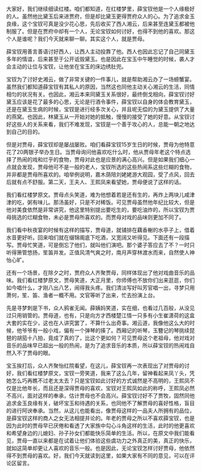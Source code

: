 
大家好，我们继续细读红楼。咱们都知道，在红楼梦里，薛宝钗他是一个人缘极好的人。虽然他比黛玉后来进贾府，但是却比黛玉更得贾府众人的心。为了追求金玉良缘，这个宝钗可真是没少花心思，先后收买了西人湘云，后来甚至连黛玉都被他制服了。但是在贾府中却有一个人，无论宝钗如何讨好，也得不到他的喜欢。那这个人是谁呢？我们今天就来聊一聊。其实这个人，就是贾母。

薛宝钗用善言善语讨好西人，让西人主动投靠了他。西人也因此忘记了自己同黛玉多年的情谊，后来甚至于公开诋毁黛玉。也是因此在宝玉中午睡觉的时候，袭人才会主动的让位与宝钗，让他坐在宝玉的床边绣肚兜。

宝钗为了讨好史湘云，做了非常关键的一件事儿，就是帮助湘云办了一场螃蟹宴。虽然我们都知道薛宝钗有其私人的原因，当然这也同他主动关心湘云的生活，同情相匀的状况有关。也因此，湘云本来同黛玉关系很好，最终倒戈相向，薛宝钗讨好黛玉应该是花了最多的心思，无论是行酒令事件，薛宝钗以自身的体会教育黛玉，还是在黛玉生病的时候，宝钗是进行经多次关心，并且呢无偿的为黛玉提供了大量的燕窝。也因此，林黛玉从一开始对她的抵触，慢慢的接受了她的好意。从宝钗讨好这些人的关系来看，我们不难发现，宝钗是一个善于攻心的人，总能一朝之地达到自己的目的。

但是对贾母，薛宝钗却是屡战屡败。咱们看薛宝钗15岁生日的时候，贾母为他特意花了20两银子举办生日。当贾母询问他喜欢吃什么时，他从贾母年老这个特点选择了热闹的戏和烂乎的食物，贾母对此也是应景的满心高兴。但是如果我们细心一点就会发现，贾母他可不是一般的老人，宝钗所选的这些热闹系这些烂糊的食物，并非都是贾母所喜欢的。咱举例说明，嘉木荫陪刘姥姥游大观园，受了点风，回去后就有点不舒服。第二天，王夫人、王熙凤来看望她，贾母便说了这样的话。

我们看红楼梦原文。贾母点头笑道，难为他想着若是还有生的，再炸上两块儿咸津津的吃，粥有味儿。那汤虽好，只是不对稀饭。可见贾母虽然他年纪比较大，但是他对美食依然是非常讲究，他这里特别提出要吃生的，要吃油炸的，所以宝钗为贾母挑选的烂糊食物，未必是贾母所喜欢的。而贾母对戏的品味则更加不同了。

我们看中秋夜宴的时候有这样的描写，贾母道，就铺排在藕香榭的水亭子上，借着水音更好听。回来咱们就在缀锦阁底下吃酒，又宽阔又听得见。下面还有一段描写。贾母忙笑道，可是倒忘了他们，就叫他们演吧。那个婆子答应去了不？一时只听得箫管悠扬，笙笛并发。正值风清气爽之时，南月声穿林渡水而来，自然使人神怡心旷。

还有一个场景，在除夕之时，贾府众人齐聚贾母，同样体现出了他对戏曲音乐的品味。我们看红楼梦原文，贾母笑道，大正月里，你师傅也不放你们出来逛逛，你们如今唱什么，才刚八出八艺，闹得我头疼。我们清淡写好叫芳官唱一出，寻梦只用萧何，笙、笛、渔者一概不用。文官等听了出来，忙去扮演上台。

先是寻梦刺是下书，众人鸦雀无闻。薛姨妈笑道，实在细，也看过几百般，从没见过只用销管的。贾母道，也有，只是向方才西楼楚江情一只多有小生崔潇荷的这盒大套的实在少，这也在人讲究罢了，不算什么出奇事。湘云道，我像他这么大的时候，他爷爷有一般小戏，偏有一个弹琴的揍了。西厢记的听琴，玉簪记的琴挑续琵琶的胡笳十八拍，竟成了真的了，比这个更如何？可见贾母这个老祖母，他对戏对音乐的品味早已超出一般的热闹，是为了追求音乐的本质，所以薛宝钗的热闹戏自然入不了贾母的眼。

宝玉挨打后，众人齐聚怡红院看望，在这儿，薛宝钗再一次表现出了对贾母的讨好，我们看红楼梦原文，宝钗一旁笑道，我来了这么几年，留神看起来凤丫头，凭她怎么巧再瞧不过老太太去？只是宝钗如此讨好的方式诚然是不高明的，王熙凤不仅是比他年长，而且还是深得贾母的喜欢，宝钗对王熙凤如此的称呼，王熙凤必然不高兴，面对这样的奉承，估计贾母也不会高兴。薛宝钗讨好不了贾牧，固然同他追求金玉良缘有关，破坏宝玉和待遇的关系，也同他不了解贾母的喜好性格，盲目的进行阿谀奉承。当然，从这儿也能看出，像贾母这样的一品夫人所拥有的品位，是薛宝钗这样的商人之女无法相提并论的。年老的贾母之所以不喜欢薛宝钗，也是因为此时的贾母早已厌倦和看透了大家族中勾心斗角这样的生活，此时的他更喜欢和希望身边的儿媳妇、孙子孙女们都能快乐简单的生活。所以，在原文中我们能看见，贾母一直以来都是在试着让他们体验这些虞功力之外真正的美，真正的快乐，就如这简单却更让人喜欢的音乐一般。也是因此，无论宝钗怎样讨好贾母，他依然得不到贾母的喜欢。好，我们今天就读到这里，如果大家有不同的意见，可以在评论区留言。


